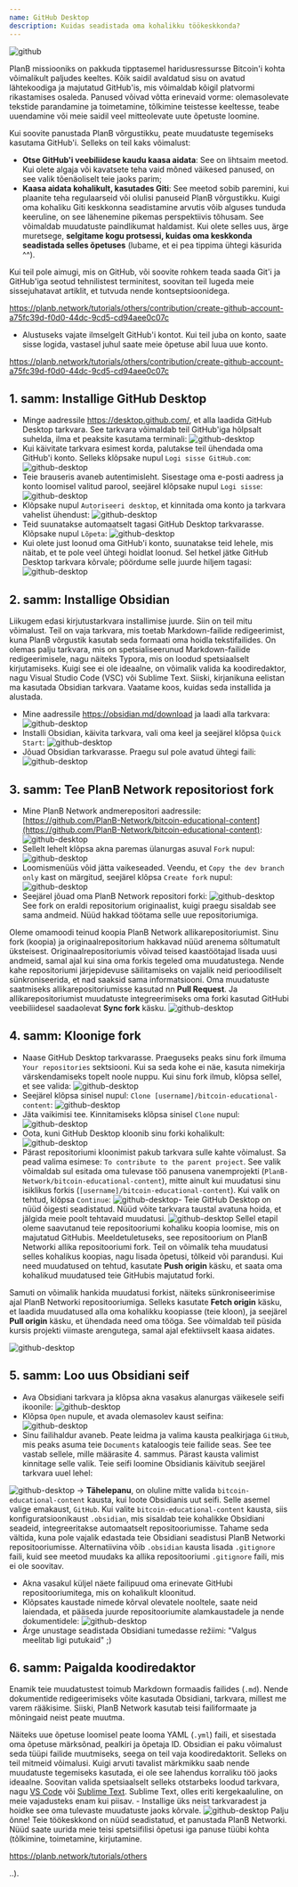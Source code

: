 ```yaml
---
name: GitHub Desktop
description: Kuidas seadistada oma kohalikku töökeskkonda?
---
```

![github](assets/cover.webp)

PlanB missiooniks on pakkuda tipptasemel haridusressursse Bitcoin'i kohta võimalikult paljudes keeltes. Kõik saidil avaldatud sisu on avatud lähtekoodiga ja majutatud GitHub'is, mis võimaldab kõigil platvormi rikastamises osaleda. Panused võivad võtta erinevaid vorme: olemasolevate tekstide parandamine ja toimetamine, tõlkimine teistesse keeltesse, teabe uuendamine või meie saidil veel mitteolevate uute õpetuste loomine.

Kui soovite panustada PlanB võrgustikku, peate muudatuste tegemiseks kasutama GitHub'i. Selleks on teil kaks võimalust:
- **Otse GitHub'i veebiliidese kaudu kaasa aidata**: See on lihtsaim meetod. Kui olete algaja või kavatsete teha vaid mõned väikesed panused, on see valik tõenäoliselt teie jaoks parim;
- **Kaasa aidata kohalikult, kasutades Giti**: See meetod sobib paremini, kui plaanite teha regulaarseid või olulisi panuseid PlanB võrgustikku. Kuigi oma kohaliku Giti keskkonna seadistamine arvutis võib alguses tunduda keeruline, on see lähenemine pikemas perspektiivis tõhusam. See võimaldab muudatuste paindlikumat haldamist. Kui olete selles uus, ärge muretsege, **selgitame kogu protsessi, kuidas oma keskkonda seadistada selles õpetuses** (lubame, et ei pea tippima ühtegi käsurida ^^).

Kui teil pole aimugi, mis on GitHub, või soovite rohkem teada saada Git'i ja GitHub'iga seotud tehnilistest terminitest, soovitan teil lugeda meie sissejuhatavat artiklit, et tutvuda nende kontseptsioonidega.

https://planb.network/tutorials/others/contribution/create-github-account-a75fc39d-f0d0-44dc-9cd5-cd94aee0c07c



- Alustuseks vajate ilmselgelt GitHub'i kontot. Kui teil juba on konto, saate sisse logida, vastasel juhul saate meie õpetuse abil luua uue konto.

https://planb.network/tutorials/others/contribution/create-github-account-a75fc39d-f0d0-44dc-9cd5-cd94aee0c07c



## 1. samm: Installige GitHub Desktop

- Minge aadressile https://desktop.github.com/, et alla laadida GitHub Desktop tarkvara. See tarkvara võimaldab teil GitHub'iga hõlpsalt suhelda, ilma et peaksite kasutama terminali:
![github-desktop](assets/1.webp)
- Kui käivitate tarkvara esimest korda, palutakse teil ühendada oma GitHub'i konto. Selleks klõpsake nupul `Logi sisse GitHub.com`:
![github-desktop](assets/2.webp)
- Teie brauseris avaneb autentimisleht. Sisestage oma e-posti aadress ja konto loomisel valitud parool, seejärel klõpsake nupul `Logi sisse`:
![github-desktop](assets/3.webp)
- Klõpsake nupul `Autoriseeri desktop`, et kinnitada oma konto ja tarkvara vahelist ühendust:
![github-desktop](assets/4.webp)
- Teid suunatakse automaatselt tagasi GitHub Desktop tarkvarasse. Klõpsake nupul `Lõpeta`: ![github-desktop](assets/5.webp)
- Kui olete just loonud oma GitHub'i konto, suunatakse teid lehele, mis näitab, et te pole veel ühtegi hoidlat loonud. Sel hetkel jätke GitHub Desktop tarkvara kõrvale; pöördume selle juurde hiljem tagasi: ![github-desktop](assets/6.webp)

## 2. samm: Installige Obsidian

Liikugem edasi kirjutustarkvara installimise juurde. Siin on teil mitu võimalust. Teil on vaja tarkvara, mis toetab Markdown-failide redigeerimist, kuna PlanB võrgustik kasutab seda formaati oma hoidla tekstifailides.
On olemas palju tarkvara, mis on spetsialiseerunud Markdown-failide redigeerimisele, nagu näiteks Typora, mis on loodud spetsiaalselt kirjutamiseks. Kuigi see ei ole ideaalne, on võimalik valida ka koodiredaktor, nagu Visual Studio Code (VSC) või Sublime Text. Siiski, kirjanikuna eelistan ma kasutada Obsidian tarkvara. Vaatame koos, kuidas seda installida ja alustada.
- Mine aadressile https://obsidian.md/download ja laadi alla tarkvara: ![github-desktop](assets/7.webp)
- Installi Obsidian, käivita tarkvara, vali oma keel ja seejärel klõpsa `Quick Start`: ![github-desktop](assets/8.webp)
- Jõuad Obsidian tarkvarasse. Praegu sul pole avatud ühtegi faili: ![github-desktop](assets/9.webp)

## 3. samm: Tee PlanB Network repositoriost fork

- Mine PlanB Network andmerepositori aadressile: [https://github.com/PlanB-Network/bitcoin-educational-content](https://github.com/PlanB-Network/bitcoin-educational-content): ![github-desktop](assets/10.webp)
- Sellelt lehelt klõpsa akna paremas ülanurgas asuval `Fork` nupul: ![github-desktop](assets/11.webp)
- Loomismenüüs võid jätta vaikeseaded. Veendu, et `Copy the dev branch only` kast on märgitud, seejärel klõpsa `Create fork` nupul: ![github-desktop](assets/12.webp)
- Seejärel jõuad oma PlanB Network repositori forki: ![github-desktop](assets/13.webp)
See fork on eraldi repositorium originaalist, kuigi praegu sisaldab see sama andmeid. Nüüd hakkad töötama selle uue repositoriumiga.

Oleme omamoodi teinud koopia PlanB Network allikarepositoriumist. Sinu fork (koopia) ja originaalrepositorium hakkavad nüüd arenema sõltumatult üksteisest. Originaalrepositoriumis võivad teised kaastöötajad lisada uusi andmeid, samal ajal kui sina oma forkis tegeled oma muudatustega.
Nende kahe repositoriumi järjepidevuse säilitamiseks on vajalik neid perioodiliselt sünkroniseerida, et nad saaksid sama informatsiooni. Oma muudatuste saatmiseks allikarepositoriumisse kasutad nn **Pull Request**. Ja allikarepositoriumist muudatuste integreerimiseks oma forki kasutad GitHubi veebiliidesel saadaolevat **Sync fork** käsku.
![github-desktop](assets/14.webp)

## 4. samm: Kloonige fork

- Naase GitHub Desktop tarkvarasse. Praeguseks peaks sinu fork ilmuma `Your repositories` sektsiooni. Kui sa seda kohe ei näe, kasuta nimekirja värskendamiseks topelt noole nuppu. Kui sinu fork ilmub, klõpsa sellel, et see valida:
![github-desktop](assets/15.webp)
- Seejärel klõpsa sinisel nupul: `Clone [username]/bitcoin-educational-content`:
![github-desktop](assets/16.webp)
- Jäta vaikimisi tee. Kinnitamiseks klõpsa sinisel `Clone` nupul:
![github-desktop](assets/17.webp)
- Oota, kuni GitHub Desktop kloonib sinu forki kohalikult:
![github-desktop](assets/18.webp)
- Pärast repositoriumi kloonimist pakub tarkvara sulle kahte võimalust. Sa pead valima esimese: `To contribute to the parent project`. See valik võimaldab sul esitada oma tulevase töö panusena vanemprojekti (`PlanB-Network/bitcoin-educational-content`), mitte ainult kui muudatusi sinu isiklikus forkis (`[username]/bitcoin-educational-content`). Kui valik on tehtud, klõpsa `Continue`:
![github-desktop](assets/19.webp)- Teie GitHub Desktop on nüüd õigesti seadistatud. Nüüd võite tarkvara taustal avatuna hoida, et jälgida meie poolt tehtavaid muudatusi.
![github-desktop](assets/20.webp)
Sellel etapil oleme saavutanud teie repositooriumi kohaliku koopia loomise, mis on majutatud GitHubis. Meeldetuletuseks, see repositoorium on PlanB Networki allika repositooriumi fork. Teil on võimalik teha muudatusi selles kohalikus koopias, nagu lisada õpetusi, tõlkeid või parandusi. Kui need muudatused on tehtud, kasutate **Push origin** käsku, et saata oma kohalikud muudatused teie GitHubis majutatud forki.

Samuti on võimalik hankida muudatusi forkist, näiteks sünkroniseerimise ajal PlanB Networki repositooriumiga. Selleks kasutate **Fetch origin** käsku, et laadida muudatused alla oma kohalikku koopiasse (teie kloon), ja seejärel **Pull origin** käsku, et ühendada need oma tööga. See võimaldab teil püsida kursis projekti viimaste arengutega, samal ajal efektiivselt kaasa aidates.

![github-desktop](assets/21.webp)
## 5. samm: Loo uus Obsidiani seif

- Ava Obsidiani tarkvara ja klõpsa akna vasakus alanurgas väikesele seifi ikoonile:
![github-desktop](assets/22.webp)
- Klõpsa `Open` nupule, et avada olemasolev kaust seifina: ![github-desktop](assets/23.webp)
- Sinu failihaldur avaneb. Peate leidma ja valima kausta pealkirjaga `GitHub`, mis peaks asuma teie `Documents` kataloogis teie failide seas. See tee vastab sellele, mille määrasite 4. sammus. Pärast kausta valimist kinnitage selle valik. Teie seifi loomine Obsidianis käivitub seejärel tarkvara uuel lehel:

![github-desktop](assets/24.webp)
-> **Tähelepanu**, on oluline mitte valida `bitcoin-educational-content` kausta, kui loote Obsidianis uut seifi. Selle asemel valige emakaust, `GitHub`. Kui valite `bitcoin-educational-content` kausta, siis konfiguratsioonikaust `.obsidian`, mis sisaldab teie kohalikke Obsidiani seadeid, integreeritakse automaatselt repositooriumisse. Tahame seda vältida, kuna pole vajalik edastada teie Obsidiani seadistusi PlanB Networki repositooriumisse. Alternatiivina võib `.obsidian` kausta lisada `.gitignore` faili, kuid see meetod muudaks ka allika repositooriumi `.gitignore` faili, mis ei ole soovitav.

- Akna vasakul küljel näete failipuud oma erinevate GitHubi repositooriumitega, mis on kohalikult kloonitud.
- Klõpsates kaustade nimede kõrval olevatele nooltele, saate neid laiendada, et pääseda juurde repositooriumite alamkaustadele ja nende dokumentidele:
![github-desktop](assets/25.webp)
- Ärge unustage seadistada Obsidiani tumedasse režiimi: "Valgus meelitab ligi putukaid" ;)

## 6. samm: Paigalda koodiredaktor

Enamik teie muudatustest toimub Markdown formaadis failides (`.md`). Nende dokumentide redigeerimiseks võite kasutada Obsidiani, tarkvara, millest me varem rääkisime. Siiski, PlanB Network kasutab teisi failiformaate ja mõningaid neist peate muutma.

Näiteks uue õpetuse loomisel peate looma YAML (`.yml`) faili, et sisestada oma õpetuse märksõnad, pealkiri ja õpetaja ID. Obsidian ei paku võimalust seda tüüpi failide muutmiseks, seega on teil vaja koodiredaktorit.
Selleks on teil mitmeid võimalusi. Kuigi arvuti tavalist märkmikku saab nende muudatuste tegemiseks kasutada, ei ole see lahendus korraliku töö jaoks ideaalne. Soovitan valida spetsiaalselt selleks otstarbeks loodud tarkvara, nagu [VS Code](https://code.visualstudio.com/download) või [Sublime Text](https://www.sublimetext.com/download). Sublime Text, olles eriti kergekaaluline, on meie vajadusteks enam kui piisav. - Installige üks neist tarkvaradest ja hoidke see oma tulevaste muudatuste jaoks kõrvale. ![github-desktop](assets/26.webp)
Palju õnne! Teie töökeskkond on nüüd seadistatud, et panustada PlanB Networki. Nüüd saate uurida meie teisi spetsiifilisi õpetusi iga panuse tüübi kohta (tõlkimine, toimetamine, kirjutamine.

https://planb.network/tutorials/others

..).
